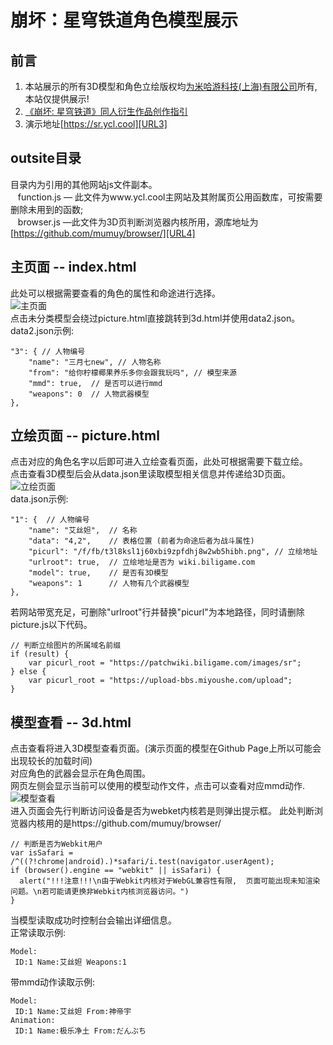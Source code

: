 # 崩坏：星穹铁道角色模型展示
## 前言
1.  本站展示的所有3D模型和角色立绘版权均[为米哈游科技(上海)有限公司][URL1]所有, 本站仅提供展示!<br>
2. [《崩坏: 星穹铁道》同人衍生作品创作指引][URL2]<br>
3. 演示地址[https://sr.ycl.cool][URL3]<br>
## outsite目录
目录内为引用的其他网站js文件副本。<br>
&nbsp;&nbsp;&nbsp;function.js — 此文件为www.ycl.cool主网站及其附属页公用函数库，可按需要删除未用到的函数;<br>
&nbsp;&nbsp;&nbsp;browser.js —此文件为3D页判断浏览器内核所用，源库地址为[https://github.com/mumuy/browser/][URL4]<br>
## 主页面 -- index.html
此处可以根据需要查看的角色的属性和命途进行选择。<br>
![主页面](https://www.ycl.cool/blog/usr/uploads/2023/11/2659766377.png "主页面")<br>
点击未分类模型会绕过picture.html直接跳转到3d.html并使用data2.json。<br>
data2.json示例:
```
"3": { // 人物编号
    "name": "三月七new", // 人物名称
    "from": "给你柠檬椰果养乐多你会跟我玩吗", // 模型来源
    "mmd": true,  // 是否可以进行mmd
    "weapons": 0  // 人物武器模型
},
```
## 立绘页面 -- picture.html
点击对应的角色名字以后即可进入立绘查看页面，此处可根据需要下载立绘。<br>
点击查看3D模型后会从data.json里读取模型相关信息并传递给3D页面。<br>
![立绘页面](https://www.ycl.cool/blog/usr/uploads/2023/11/4171367656.jpeg "立绘页面")<br>
data.json示例:
```
"1": {  // 人物编号
    "name": "艾丝妲",  // 名称
    "data": "4,2",    // 表格位置 (前者为命途后者为战斗属性)
    "picurl": "/f/fb/t3l8ksl1j60xbi9zpfdhj8w2wb5hibh.png", // 立绘地址
    "urlroot": true,  // 立绘地址是否为 wiki.biligame.com
    "model": true,    // 是否有3D模型
    "weapons": 1      // 人物有几个武器模型
},
```
若网站带宽充足，可删除"urlroot"行并替换"picurl"为本地路径，同时请删除picture.js以下代码。
```
// 判断立绘图片的所属域名前缀
if (result) {
    var picurl_root = "https://patchwiki.biligame.com/images/sr";
} else {
    var picurl_root = "https://upload-bbs.miyoushe.com/upload";
}
```
## 模型查看 -- 3d.html
点击查看将进入3D模型查看页面。(演示页面的模型在Github Page上所以可能会出现较长的加载时间)<br>
对应角色的武器会显示在角色周围。<br>
网页左侧会显示当前可以使用的模型动作文件，点击可以查看对应mmd动作.
![模型查看](https://www.ycl.cool/blog/usr/uploads/2023/12/1452640808.jpeg "模型查看")<br>
进入页面会先行判断访问设备是否为webket内核若是则弹出提示框。
此处判断浏览器内核用的是https://github.com/mumuy/browser/
```
// 判断是否为Webkit用户
var isSafari = /^((?!chrome|android).)*safari/i.test(navigator.userAgent);
if (browser().engine == "webkit" || isSafari) {
  alert("!!!注意!!!\n由于Webkit内核对于WebGL兼容性有限,  页面可能出现未知渲染问题。\n若可能请更换非Webkit内核浏览器访问。")
}
```
当模型读取成功时控制台会输出详细信息。<br>
正常读取示例:
```
Model:
 ID:1 Name:艾丝妲 Weapons:1
```
带mmd动作读取示例:
```
Model:
 ID:1 Name:艾丝妲 From:神帝宇
Animation:
 ID:1 Name:极乐净土 From:だんぶち
```

[URL1]:https://www.mihoyo.com/
[URL2]:https://www.bilibili.com/read/cv23111427/
[URL3]:https://sr.ycl.cool/
[URL4]:https://github.com/mumuy/browser/